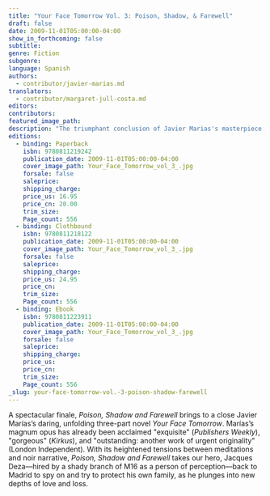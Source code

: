 ```yaml
---
title: "Your Face Tomorrow Vol. 3: Poison, Shadow, & Farewell"
draft: false
date: 2009-11-01T05:00:00-04:00
show_in_forthcoming: false
subtitle:
genre: Fiction
subgenre:
language: Spanish
authors:
  - contributor/javier-marias.md
translators:
  - contributor/margaret-jull-costa.md
editors:
contributors:
featured_image_path:
description: "The triumphant conclusion of Javier Marias's masterpiece Your Face Tomorrow is at last available as a paperback. "
editions:
  - binding: Paperback
    isbn: 9780811219242
    publication_date: 2009-11-01T05:00:00-04:00
    cover_image_path: Your_Face_Tomorrow_vol_3_.jpg
    forsale: false
    saleprice:
    shipping_charge:
    price_us: 16.95
    price_cn: 20.00
    trim_size:
    Page_count: 556
  - binding: Clothbound
    isbn: 9780811218122
    publication_date: 2009-11-01T05:00:00-04:00
    cover_image_path: Your_Face_Tomorrow_vol_3_.jpg
    forsale: false
    saleprice:
    shipping_charge:
    price_us: 24.95
    price_cn:
    trim_size:
    Page_count: 556
  - binding: Ebook
    isbn: 9780811223911
    publication_date: 2009-11-01T05:00:00-04:00
    cover_image_path: Your_Face_Tomorrow_vol_3_.jpg
    forsale: false
    saleprice:
    shipping_charge:
    price_us:
    price_cn:
    trim_size:
    Page_count: 556
_slug: your-face-tomorrow-vol.-3-poison-shadow-farewell
---
```


A spectacular finale, _Poison, Shadow and Farewell_ brings to a close Javier Marías’s daring, unfolding three-part novel _Your Face Tomorrow_. Marías’s magnum opus has already been acclaimed "exquisite" (_Publishers Weekly_), "gorgeous" (_Kirkus_), and "outstanding: another work of urgent originality" (London Independent). With its heightened tensions between meditations and noir narrative, _Poison, Shadow and Farewell_ takes our hero, Jacques Deza––hired by a shady branch of M16 as a person of perception––back to Madrid to spy on and try to protect his own family, as he plunges into new depths of love and loss.

